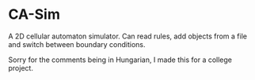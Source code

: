 # CA-Sim
A 2D cellular automaton simulator.
Can read rules, add objects from a file and switch between boundary conditions.

Sorry for the comments being in Hungarian, I made this for a college project.
